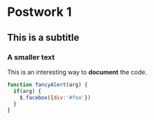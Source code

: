 # Postwork 1
## This is a subtitle
### A smaller text

This is an interesting way to **document** the code.

```javascript
function fancyAlert(arg) {
  if(arg) {
    $.facebox({div:'#foo'})
  }
}
```